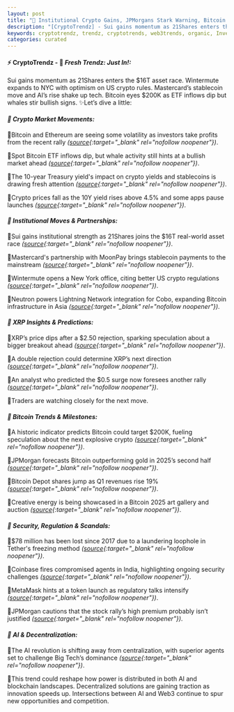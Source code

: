 ```yaml
---
layout: post
title: "🌌 Institutional Crypto Gains, JPMorgans Stark Warning, Bitcoin Outlook Last"
description: "[CryptoTrendz] - Sui gains momentum as 21Shares enters the $16T asset race. Wintermute expands to NYC with optimism on US crypto rules. Mastercard’s stablecoin move and AI’s rise shake up tech. Bitcoin eyes $200K as ETF inflows dip but whales stir bullish signs."
keywords: cryptotrendz, trendz, cryptotrends, web3trends, organic, Investors, Network, market, Ethereum, Token, Revenue, crypto, BTC, stablecoins, XRP, AI, Stablecoin, Bitcoin
categories: curated
---
```


#### ⚡ CryptoTrendz - 📌 *Fresh Trendz: Just In!:*

Sui gains momentum as 21Shares enters the $16T asset race. Wintermute expands to NYC with optimism on US crypto rules. Mastercard’s stablecoin move and AI’s rise shake up tech. Bitcoin eyes $200K as ETF inflows dip but whales stir bullish signs. ✨Let’s dive a little:


#### *🔖 Crypto Market Movements:*  

🔹Bitcoin and Ethereum are seeing some volatility as investors take profits from the recent rally *([source](https://s.avyag.com/tolr){:target="_blank" rel="nofollow noopener"})*.  

🔹Spot Bitcoin ETF inflows dip, but whale activity still hints at a bullish market ahead *([source](https://s.avyag.com/a0tn){:target="_blank" rel="nofollow noopener"})*.  

🔹The 10-year Treasury yield's impact on crypto yields and stablecoins is drawing fresh attention *([source](https://s.avyag.com/z4yz){:target="_blank" rel="nofollow noopener"})*.  

🔹Crypto prices fall as the 10Y yield rises above 4.5% and some apps pause launches *([source](https://s.avyag.com/z1dq){:target="_blank" rel="nofollow noopener"})*.  

#### *🔖 Institutional Moves & Partnerships:*  

🔹Sui gains institutional strength as 21Shares joins the $16T real-world asset race *([source](https://s.avyag.com/3pf8){:target="_blank" rel="nofollow noopener"})*.  

🔹Mastercard's partnership with MoonPay brings stablecoin payments to the mainstream *([source](https://s.avyag.com/drt2){:target="_blank" rel="nofollow noopener"})*.  

🔹Wintermute opens a New York office, citing better US crypto regulations *([source](https://s.avyag.com/msiy){:target="_blank" rel="nofollow noopener"})*.  

🔹Neutron powers Lightning Network integration for Cobo, expanding Bitcoin infrastructure in Asia *([source](https://s.avyag.com/f8ki){:target="_blank" rel="nofollow noopener"})*.  

#### *🔖 XRP Insights & Predictions:*  

🔹XRP’s price dips after a $2.50 rejection, sparking speculation about a bigger breakout ahead *([source](https://s.avyag.com/n498){:target="_blank" rel="nofollow noopener"})*.  

🔹A double rejection could determine XRP’s next direction *([source](https://s.avyag.com/55sp){:target="_blank" rel="nofollow noopener"})*.  

🔹An analyst who predicted the $0.5 surge now foresees another rally *([source](https://s.avyag.com/9jb1){:target="_blank" rel="nofollow noopener"})*.  

🔹Traders are watching closely for the next move.

#### *🔖 Bitcoin Trends & Milestones:*  

🔹A historic indicator predicts Bitcoin could target $200K, fueling speculation about the next explosive crypto *([source](https://s.avyag.com/0icx){:target="_blank" rel="nofollow noopener"})*.  

🔹JPMorgan forecasts Bitcoin outperforming gold in 2025’s second half *([source](https://s.avyag.com/khut){:target="_blank" rel="nofollow noopener"})*.  

🔹Bitcoin Depot shares jump as Q1 revenues rise 19% *([source](https://s.avyag.com/fc0r){:target="_blank" rel="nofollow noopener"})*.  

🔹Creative energy is being showcased in a Bitcoin 2025 art gallery and auction *([source](https://s.avyag.com/k4ud){:target="_blank" rel="nofollow noopener"})*.  

#### *🔖 Security, Regulation & Scandals:*  

🔹$78 million has been lost since 2017 due to a laundering loophole in Tether's freezing method *([source](https://s.avyag.com/0jem){:target="_blank" rel="nofollow noopener"})*.  

🔹Coinbase fires compromised agents in India, highlighting ongoing security challenges *([source](https://s.avyag.com/1wpf){:target="_blank" rel="nofollow noopener"})*.  

🔹MetaMask hints at a token launch as regulatory talks intensify *([source](https://s.avyag.com/bhyp){:target="_blank" rel="nofollow noopener"})*.  

🔹JPMorgan cautions that the stock rally’s high premium probably isn’t justified *([source](https://s.avyag.com/orxx){:target="_blank" rel="nofollow noopener"})*.  

#### *🔖 AI & Decentralization:*  

🔹The AI revolution is shifting away from centralization, with superior agents set to challenge Big Tech’s dominance *([source](https://s.avyag.com/cd2y){:target="_blank" rel="nofollow noopener"})*.  

🔹This trend could reshape how power is distributed in both AI and blockchain landscapes. Decentralized solutions are gaining traction as innovation speeds up. Intersections between AI and Web3 continue to spur new opportunities and competition.